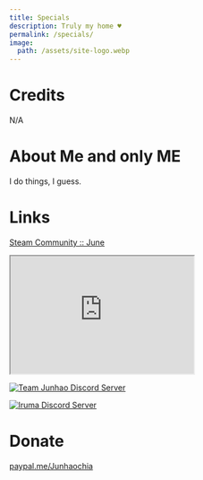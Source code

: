```yaml
---
title: Specials
description: Truly my home ♥
permalink: /specials/
image:
  path: /assets/site-logo.webp
---
```

# Credits
N/A

# About Me and only ME
I do things, I guess.

# Links
[Steam Community :: June](https://steamcommunity.com/id/Junhaochia)
<iframe id="steam_miniprofile" width="328px" height="210px" src="https://steamcommunity.com/miniprofile/192010363"></iframe>
<script>
window.onload = function() {
  let myiFrame = document.getElementById("steam_miniprofile");
  let doc = myiFrame.contentDocument;
  doc.getElementsByTagName('head')[0].appendChild( '<link rel="stylesheet" type="text/css" href="https://www.junhao.page/assets/css/steam_miniprofile.css">' );
}
</script>

[![Team Junhao Discord Server](https://discord.com/api/guilds/661447151426994176/widget.png?style=banner2)](https://discord.gg/9QeEzAq)

[![Iruma Discord Server](https://discord.com/api/guilds/735144130484895797/widget.png?style=banner2)](https://discord.gg/M79cK6g)

# Donate
[paypal.me/Junhaochia](https://paypal.me/Junhaochia)